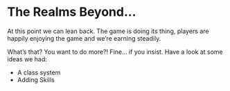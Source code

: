 # The Realms Beyond…

At this point we can lean back. The game is doing its thing, players are happily enjoying the game and we’re earning steadily.

What’s that? You want to do more?! Fine… if you insist. Have a look at some ideas we had:

- A class system
- Adding Skills